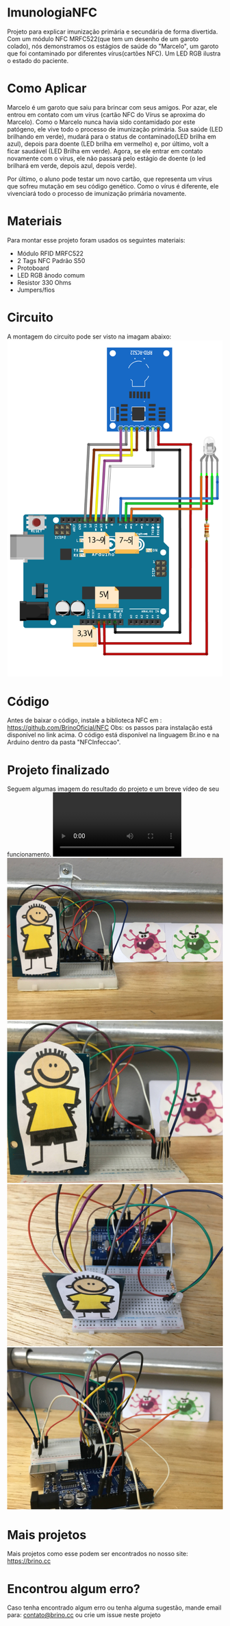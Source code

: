 # ImunologiaNFC
Projeto para explicar imunização primária e secundária de forma divertida. Com um módulo NFC MRFC522(que tem um desenho de um garoto colado), nós demonstramos os estágios de saúde do "Marcelo", um garoto que foi contaminado por diferentes vírus(cartões NFC). Um LED RGB ilustra o estado do paciente.

# Como Aplicar
Marcelo é um garoto que saiu para brincar com seus amigos. Por azar, ele entrou em contato com um vírus (cartão NFC do Vírus se aproxima do Marcelo). Como o Marcelo nunca havia sido contamidado por este patógeno, ele vive todo o processo de imunização primária. Sua saúde (LED brilhando em verde), mudará para o status de contaminado(LED brilha em azul), depois para doente (LED brilha em vermelho) e, por último, volt a ficar saudável (LED Brilha em verde).
Agora, se ele entrar em contato novamente com o vírus, ele não passará pelo estágio de doente (o led brilhará em verde, depois azul, depois verde).

Por último, o aluno pode testar um novo cartão, que representa um vírus que sofreu mutação em seu código genético. Como o vírus é diferente, ele vivenciará todo o processo de imunização primária novamente.

# Materiais
Para montar esse projeto foram usados os seguintes materiais:

* Módulo RFID MRFC522
* 2 Tags NFC Padrão S50
* Protoboard
* LED RGB ânodo comum
* Resistor 330 Ohms
* Jumpers/fios

# Circuito
A montagem do circuito pode ser visto na imagam abaixo:
![Imagem do circuito](https://github.com/BrinoOficial/ImunologiaNFC/blob/master/Circuito/Circuito.png)

# Código
Antes de baixar o código, instale a biblioteca NFC em : https://github.com/BrinoOficial/NFC
Obs: os passos para instalação está disponível no link acima.
O código está disponível na linguagem Br.ino e na Arduino dentro da pasta "NFCInfeccao".

# Projeto finalizado
Seguem algumas imagem do resultado do projeto e um breve vídeo de seu funcionamento.
![Vídeo funcionando](https://github.com/BrinoOficial/ImunologiaNFC/blob/master/Fotos/IMG_5357.MOV)
![Imagem do Projeto](https://github.com/BrinoOficial/ImunologiaNFC/blob/master/Fotos/IMG_5352.jpg)
![Imagem do Projeto](https://github.com/BrinoOficial/ImunologiaNFC/blob/master/Fotos/IMG_5353.jpg)
![Imagem do Projeto](https://github.com/BrinoOficial/ImunologiaNFC/blob/master/Fotos/IMG_5354.jpg)
![Imagem do Projeto](https://github.com/BrinoOficial/ImunologiaNFC/blob/master/Fotos/IMG_5355.jpg)

# Mais projetos
Mais projetos como esse podem ser encontrados no nosso site: https://brino.cc

# Encontrou algum erro?
Caso tenha encontrado algum erro ou tenha alguma sugestão, mande email para: contato@brino.cc ou crie um issue neste projeto

